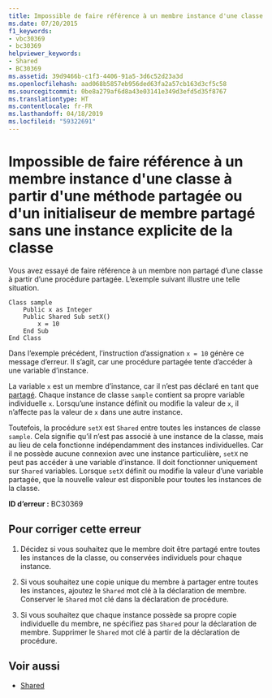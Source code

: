 ```yaml
---
title: Impossible de faire référence à un membre instance d'une classe à partir d'une méthode partagée ou d'un initialiseur de membre partagé sans une instance explicite de la classe
ms.date: 07/20/2015
f1_keywords:
- vbc30369
- bc30369
helpviewer_keywords:
- Shared
- BC30369
ms.assetid: 39d9466b-c1f3-4406-91a5-3d6c52d23a3d
ms.openlocfilehash: aad068b5857eb956ded63fa2a57cb163d3cf5c58
ms.sourcegitcommit: 0be8a279af6d8a43e03141e349d3efd5d35f8767
ms.translationtype: HT
ms.contentlocale: fr-FR
ms.lasthandoff: 04/18/2019
ms.locfileid: "59322691"
---
```

# <a name="cannot-refer-to-an-instance-member-of-a-class-from-within-a-shared-method-or-shared-member-initializer-without-an-explicit-instance-of-the-class"></a>Impossible de faire référence à un membre instance d'une classe à partir d'une méthode partagée ou d'un initialiseur de membre partagé sans une instance explicite de la classe
Vous avez essayé de faire référence à un membre non partagé d’une classe à partir d’une procédure partagée. L’exemple suivant illustre une telle situation.  
  
```  
Class sample  
    Public x as Integer  
    Public Shared Sub setX()  
        x = 10  
    End Sub  
End Class  
```  
  
 Dans l’exemple précédent, l’instruction d’assignation `x = 10` génère ce message d’erreur. Il s’agit, car une procédure partagée tente d’accéder à une variable d’instance.  
  
 La variable `x` est un membre d’instance, car il n’est pas déclaré en tant que [partagé](../../../visual-basic/language-reference/modifiers/shared.md). Chaque instance de classe `sample` contient sa propre variable individuelle `x`. Lorsqu’une instance définit ou modifie la valeur de `x`, il n’affecte pas la valeur de `x` dans une autre instance.  
  
 Toutefois, la procédure `setX` est `Shared` entre toutes les instances de classe `sample`. Cela signifie qu’il n’est pas associé à une instance de la classe, mais au lieu de cela fonctionne indépendamment des instances individuelles. Car il ne possède aucune connexion avec une instance particulière, `setX` ne peut pas accéder à une variable d’instance. Il doit fonctionner uniquement sur `Shared` variables. Lorsque `setX` définit ou modifie la valeur d’une variable partagée, que la nouvelle valeur est disponible pour toutes les instances de la classe.  
  
 **ID d’erreur :** BC30369  
  
## <a name="to-correct-this-error"></a>Pour corriger cette erreur  
  
1. Décidez si vous souhaitez que le membre doit être partagé entre toutes les instances de la classe, ou conservées individuels pour chaque instance.  
  
2. Si vous souhaitez une copie unique du membre à partager entre toutes les instances, ajoutez le `Shared` mot clé à la déclaration de membre. Conserver le `Shared` mot clé dans la déclaration de procédure.  
  
3. Si vous souhaitez que chaque instance possède sa propre copie individuelle du membre, ne spécifiez pas `Shared` pour la déclaration de membre. Supprimer le `Shared` mot clé à partir de la déclaration de procédure.  
  
## <a name="see-also"></a>Voir aussi

- [Shared](../../../visual-basic/language-reference/modifiers/shared.md)
